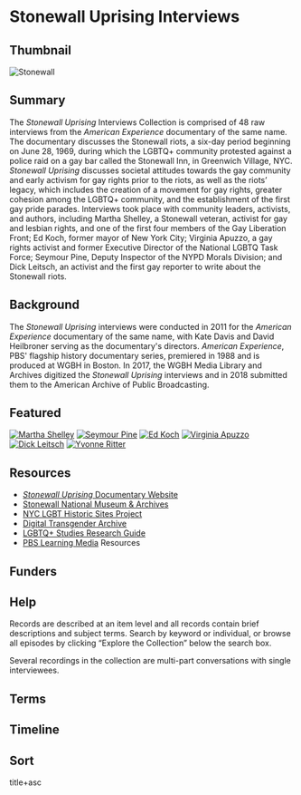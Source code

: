 # Stonewall Uprising Interviews

## Thumbnail

![Stonewall](https://s3.amazonaws.com/americanarchive.org/special-collections/StonewallUprisingMainImage.jpg "Stonewall Uprising")

## Summary

The <em>Stonewall Uprising</em> Interviews Collection is comprised of 48 raw interviews from the <em>American Experience</em> documentary of the same name. The documentary discusses the Stonewall riots, a six-day period beginning on June 28, 1969, during which the LGBTQ+ community protested against a police raid on a gay bar called the Stonewall Inn, in Greenwich Village, NYC. <em>Stonewall Uprising</em> discusses societal attitudes towards the gay community and early activism for gay rights prior to the riots, as well as the riots’ legacy, which includes the creation of a movement for gay rights, greater cohesion among the LGBTQ+ community, and the establishment of the first gay pride parades. Interviews took place with community leaders, activists, and authors, including Martha Shelley, a Stonewall veteran, activist for gay and lesbian rights, and one of the first four members of the Gay Liberation Front; Ed Koch, former mayor of New York City; Virginia Apuzzo, a gay rights activist and former Executive Director of the National LGBTQ Task Force; Seymour Pine, Deputy Inspector of the NYPD Morals Division; and Dick Leitsch, an activist and the first gay reporter to write about the Stonewall riots.

## Background

The <em>Stonewall Uprising</em> interviews were conducted in 2011 for the <em>American Experience</em> documentary of the same name, with Kate Davis and David Heilbroner serving as the documentary's directors. <em>American Experience</em>, PBS' flagship history documentary series, premiered in 1988 and is produced at WGBH in Boston. In 2017, the WGBH Media Library and Archives digitized the <em>Stonewall Uprising</em> interviews and in 2018 submitted them to the American Archive of Public Broadcasting.

## Featured

[![Martha Shelley](https://s3.amazonaws.com/americanarchive.org/special-collections/cpb-aacip_15-46d26pz2.jpg)](/catalog/cpb-aacip_15-46d26pz2)
[![Seymour Pine](https://s3.amazonaws.com/americanarchive.org/special-collections/cpb-aacip_15-64thvx10.jpg)](/catalog/cpb-aacip_15-64thvx10)
[![Ed Koch](https://s3.amazonaws.com/americanarchive.org/special-collections/cpb-aacip_15-52w3sqwm.jpg)](/catalog/cpb-aacip_15-52w3sqwm)
[![Virginia Apuzzo](https://s3.amazonaws.com/americanarchive.org/special-collections/cpb-aacip_15-27zkk0g9.jpg)](/catalog/cpb-aacip_15-27zkk0g9)
[![Dick Leitsch](https://s3.amazonaws.com/americanarchive.org/special-collections/cpb-aacip_15-pr7mp4wr01.jpg)](/catalog/cpb-aacip_15-pr7mp4wr01)
[![Yvonne Ritter](https://s3.amazonaws.com/americanarchive.org/special-collections/cpb-aacip_15-96k0r7rb.jpg)](/catalog/cpb-aacip_15-96k0r7rb)

## Resources

- [<em>Stonewall Uprising</em> Documentary Website](https://www.pbs.org/wgbh/americanexperience/films/stonewall/)
- [Stonewall National Museum & Archives](https://www.stonewall-museum.org/)
- [NYC LGBT Historic Sites Project](https://www.nyclgbtsites.org/theme/activism-before-stonewall/)
- [Digital Transgender Archive](https://www.digitaltransgenderarchive.net/)
- [LGBTQ+ Studies Research Guide](https://www.loc.gov/rr/main/lgbtq/lgbtqgeneralguide/digitalcollections.html)
- [PBS Learning Media](https://mass.pbslearningmedia.org/resource/arct.socst.ush.stonewall26march/stonewall-the-first-gay-pride-march/en/) Resources

## Funders

## Help

Records are described at an item level and all records contain brief descriptions and subject terms. Search by keyword or individual, or browse all episodes by clicking “Explore the Collection” below the search box.

Several recordings in the collection are multi-part conversations with single interviewees.

## Terms


## Timeline


## Sort

title+asc

